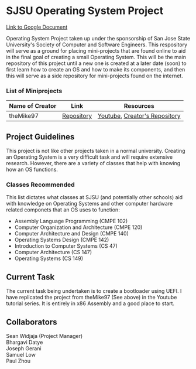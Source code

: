 # SJSU Operating System Project

[Link to Google Document](https://docs.google.com/document/d/1oxKF2Op0ycr6g2Da_YqT2-a3mmvXrkOrC8Fc69U4vOY/edit?usp=sharing)

Operating System Project taken up under the sponsorship of San Jose State University's Society of Computer and Software Engineers. This respository will serve as a ground for placing mini-projects that are found online to aid in the final goal of creating a small Operating System. This will be the main repository of this project until a new one is created at a later date (soon) to first learn how to create an OS and how to make its components, and then this will serve as a side repository for mini-projects found on the internet.

### List of Miniprojects

| Name of Creator | Link | Resources |
| - | - | - |
| theMike97 | [Repository](https://github.com/Swidjaja6/OpSysWork/tree/master/Mike97) | [Youtube](https://www.youtube.com/playlist?list=PLmlvkUN3-1MNKwINqdCDtTdNDjfBmWcZA), [Creator's Repository](https://github.com/theMike97/OS_Development) | 

## Project Guidelines
This project is not like other projects taken in a normal university. Creating an Operating System is a very difficult task and will require extensive research. However, there are a variety of classes that help with knowing how an OS functions. 

### Classes Recommended
This list dictates what classes at SJSU (and potentially other schools) aid with knowledge on Operating Systems and other computer hardware related componets that an OS uses to function:

* Assembly Language Programming (CMPE 102)
* Computer Organization and Architecture (CMPE 120)
* Computer Architecture and Design (CMPE 140)
* Operating Systems Design (CMPE 142)
* Introduction to Computer Systems (CS 47)
* Computer Architecture (CS 147)
* Operating Systems (CS 149)

## Current Task
The current task being undertaken is to create a bootloader using UEFI. I have replicated the project from theMike97 (See above) in the Youtube tutorial series. It is entirely in x86 Assembly and a good place to start.  

## Collaborators

Sean Widjaja (Project Manager)<br/>
Bhargavi Datye<br/> 
Joseph Gerani<br/>
Samuel Low<br/>
Paul Zhou<br/>

